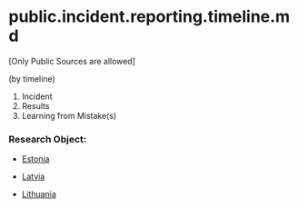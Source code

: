 # public.incident.reporting.timeline.md
[Only Public Sources are allowed]

(by timeline)
1. Incident 
2. Results 
3. Learning from Mistake(s)

### Research Object:

* [Estonia](https://github.com/PolVilniusTech/public.incident.reporting.timeline.md/tree/main/timeline/Estonia.md)

* [Latvia](https://github.com/PolVilniusTech/public.incident.reporting.timeline.md/tree/main/timeline/Latvia.md)

* [Lithuania](https://github.com/PolVilniusTech/public.incident.reporting.timeline.md/tree/main/timeline/Lithuania.md)

